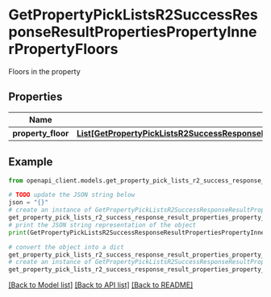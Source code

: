 # GetPropertyPickListsR2SuccessResponseResultPropertiesPropertyInnerPropertyFloors

Floors in the property

## Properties

Name | Type | Description | Notes
------------ | ------------- | ------------- | -------------
**property_floor** | [**List[GetPropertyPickListsR2SuccessResponseResultPropertiesPropertyInnerPropertyFloorsPropertyFloorInner]**](GetPropertyPickListsR2SuccessResponseResultPropertiesPropertyInnerPropertyFloorsPropertyFloorInner.md) |  | 

## Example

```python
from openapi_client.models.get_property_pick_lists_r2_success_response_result_properties_property_inner_property_floors import GetPropertyPickListsR2SuccessResponseResultPropertiesPropertyInnerPropertyFloors

# TODO update the JSON string below
json = "{}"
# create an instance of GetPropertyPickListsR2SuccessResponseResultPropertiesPropertyInnerPropertyFloors from a JSON string
get_property_pick_lists_r2_success_response_result_properties_property_inner_property_floors_instance = GetPropertyPickListsR2SuccessResponseResultPropertiesPropertyInnerPropertyFloors.from_json(json)
# print the JSON string representation of the object
print(GetPropertyPickListsR2SuccessResponseResultPropertiesPropertyInnerPropertyFloors.to_json())

# convert the object into a dict
get_property_pick_lists_r2_success_response_result_properties_property_inner_property_floors_dict = get_property_pick_lists_r2_success_response_result_properties_property_inner_property_floors_instance.to_dict()
# create an instance of GetPropertyPickListsR2SuccessResponseResultPropertiesPropertyInnerPropertyFloors from a dict
get_property_pick_lists_r2_success_response_result_properties_property_inner_property_floors_from_dict = GetPropertyPickListsR2SuccessResponseResultPropertiesPropertyInnerPropertyFloors.from_dict(get_property_pick_lists_r2_success_response_result_properties_property_inner_property_floors_dict)
```
[[Back to Model list]](../README.md#documentation-for-models) [[Back to API list]](../README.md#documentation-for-api-endpoints) [[Back to README]](../README.md)


